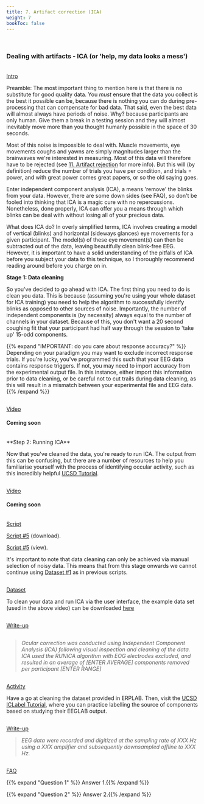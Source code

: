 ```yaml
---
title: 7. Artifact correction (ICA)
weight: 7
bookToc: false
---
```

<br>

### Dealing with artifacts - ICA (or 'help, my data looks a mess')

<br>
<u> Intro</u>

Preamble: The most important thing to mention here is that there is no substitute for good quality data. You *must* ensure that the data you collect is the best it possible can be, because there is nothing you can do during pre-processing that can compensate for bad data. That said, even the best data will almost always have periods of noise. Why? because participants are only human. Give them a break in a testing session and they will almost inevitably move more than you thought humanly possible in the space of 30 seconds.

Most of this noise is impossible to deal with. Muscle movements, eye movements coughs and yawns are simply magnitudes larger than the brainwaves we're interested in measuring. Most of this data will therefore have to be rejected (see [11. Artifact rejection](https://j-lewen.github.io/erp/docs/table-of-contents/training/part_11/) for more info). But this will (by definition) reduce the number of trials you have per condition, and trials = power, and with great power comes great papers, or so the old saying goes. 

Enter independent component analysis (ICA), a means 'remove' the blinks from your data. However, there are some down sides (see FAQ), so don't be fooled into thinking that ICA is a magic cure with no repercussions. Nonetheless, done properly, ICA can offer you a means through which blinks can be deal with without losing all of your precious data.

What does ICA do? In overly simplified terms, ICA involves creating a model of vertical (blinks) and horizontal (sideways glances) eye movements for a given participant. The model(s) of these eye movement(s) can then be subtracted out of the data, leaving beautifully clean blink-free EEG. However, it is important to have a solid understanding of the pitfalls of ICA before you subject your data to this technique, so I thoroughly recommend reading around before you charge on in.

**Stage 1: Data cleaning**

So you've decided to go ahead with ICA. The first thing you need to do is clean you data. This is because (assuming you're using your whole dataset for ICA training) you need to help the algorithm to successfully identify blinks as opposed to other sources of noise. Importantly, the number of independent components is (by necessity) always equal to the number of channels in your dataset. Because of this, you don't want a 20 second coughing fit that your participant had half way through the session to 'take up' 15-odd components.

{{% expand "IMPORTANT: do you care about response accuracy?" %}}
Depending on your paradigm you may want to exclude incorrect response trials. If you're lucky, you've programmed this such that your EEG data contains response triggers. If not, you may need to import accuracy from the experimental output file. In this instance, either import this information prior to data cleaning, or be careful not to cut trails during data cleaning, as this will result in a mismatch between your experimental file and EEG data.{{% /expand %}}

<hr style="height:1px; visibility:hidden;" />
<u> Video</u>


#### Coming soon


<hr style="height:1px; visibility:hidden;" />
**Step 2: Running ICA**

Now that you've cleaned the data, you're ready to run ICA. The output from this can be confusing, but there are a number of resources to help you familiarise yourself with the process of identifying occular activity, such as this incredibly helpful [UCSD Tutorial](https://labeling.ucsd.edu/tutorial/labels). 

<hr style="height:1px; visibility:hidden;" />
<u> Video</u>


#### Coming soon

<hr style="height:1px; visibility:hidden;" />
<u> Script</u>

 [Script #5](/erp/files/script_6.zip) (download).

 [Script #5](/erp/files/script_6.txt) (view).

 It's important to note that data cleaning can only be achieved via manual selection of noisy data. This means that from this stage onwards we cannot continue using [Dataset #1](https://drive.google.com/drive/folders/14ZlXqNKQVOCI1ZDHlCSHqVuea1CQlNMu?usp=sharing) as in previous scripts. 

<hr style="height:1px; visibility:hidden;" />
<u> Dataset</u>

To clean your data and run ICA via the user interface, the example data set (used in the above video) can be downloaded [here](https://drive.google.com/drive/folders/1E9bz4FVpZT1i1-JCFP6kNf5EkvltvCP9?usp=sharing)


<hr style="height:1px; visibility:hidden;" />
<u> Write-up </u>

<hr style="height:1px; visibility:hidden;" />
<div class="write-up">

>*Ocular correction was conducted using Independent Component Analysis (ICA)
following visual inspection and cleaning of the data. ICA used the RUNICA algorithm with EOG electrodes excluded, and resulted in an average of [ENTER AVERAGE] components removed per participant [ENTER RANGE]*

</div>
<hr style="height:1px; visibility:hidden;" />
<u> Activity</u>

Have a go at cleaning the dataset provided in ERPLAB. Then, visit the [UCSD ICLabel Tutorial](https://labeling.ucsd.edu/tutorial/practice), where you can practice labelling the source of components based on studying their EEGLAB output.

<hr style="height:1px; visibility:hidden;" />
<u> Write-up </u>


>*EEG data were recorded and digitized at the sampling rate of XXX Hz using a XXX amplifier and subsequently downsampled offline to XXX Hz.*

<hr style="height:1px; visibility:hidden;" />
<u>FAQ</u>

{{% expand "Question 1" %}}
Answer 1.{{% /expand %}}

{{% expand "Question 2" %}}
Answer 2.{{% /expand %}}